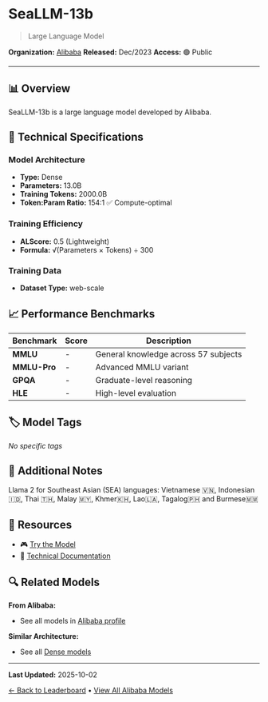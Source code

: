 # SeaLLM-13b

> Large Language Model

**Organization:** [Alibaba](../../labs/alibaba.md)
**Released:** Dec/2023
**Access:** 🟢 Public

---

## 📊 Overview

SeaLLM-13b is a large language model developed by Alibaba.

## 🔧 Technical Specifications

### Model Architecture
- **Type:** Dense
- **Parameters:** 13.0B
- **Training Tokens:** 2000.0B
- **Token:Param Ratio:** 154:1 ✅ Compute-optimal

### Training Efficiency
- **ALScore:** 0.5 (Lightweight)
- **Formula:** √(Parameters × Tokens) ÷ 300

### Training Data
- **Dataset Type:** web-scale

## 📈 Performance Benchmarks

| Benchmark | Score | Description |
|-----------|-------|-------------|
| **MMLU** | - | General knowledge across 57 subjects |
| **MMLU-Pro** | - | Advanced MMLU variant |
| **GPQA** | - | Graduate-level reasoning |
| **HLE** | - | High-level evaluation |

## 🏷️ Model Tags

_No specific tags_

## 📝 Additional Notes

Llama 2 for Southeast Asian (SEA) languages: Vietnamese 🇻🇳, Indonesian 🇮🇩, Thai 🇹🇭, Malay 🇲🇾, Khmer🇰🇭, Lao🇱🇦, Tagalog🇵🇭 and Burmese🇲🇲

## 🔗 Resources

- 🎮 [Try the Model](https://github.com/damo-nlp-sg/seallms)
- 📄 [Technical Documentation](https://arxiv.org/abs/2312.00738)

## 🔍 Related Models

**From Alibaba:**
- See all models in [Alibaba profile](../../labs/alibaba.md)

**Similar Architecture:**
- See all [Dense models](../../architectures/dense.md)

---

**Last Updated:** 2025-10-02

[← Back to Leaderboard](../../README.md) • [View All Alibaba Models](../../labs/alibaba.md)
